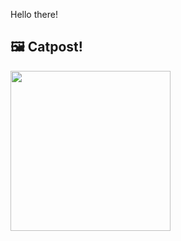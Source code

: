 Hello there!



## 🖼️ Catpost!

<sub>
    <img src="https://cdn2.thecatapi.com/images/der.jpg" height="256">
</sub>

